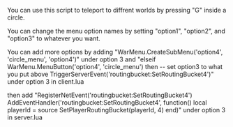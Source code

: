 You can use this script to teleport to diffrent worlds by pressing "G" inside a circle.


You can change the menu option names by setting "option1", "option2", and "option3" to whatever you want.


You can add more options by adding "WarMenu.CreateSubMenu('option4', 'circle_menu', 'option4')" under option 3 and "elseif WarMenu.MenuButton('option4', 'circle_menu') then -- set option3 to what you put above
            TriggerServerEvent('routingbucket:SetRoutingBucket4')" under option 3 in client.lua


then add "RegisterNetEvent('routingbucket:SetRoutingBucket4')
AddEventHandler('routingbucket:SetRoutingBucket4', function()
    local playerId = source
    SetPlayerRoutingBucket(playerId, 4)
end)" under option 3 in server.lua
